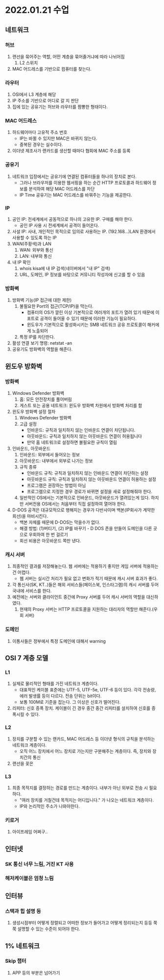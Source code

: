 # 2022.01.21 수업
## 네트워크
### 허브
1. 랜선을 묶어주는 역할, 어떤 계층을 묶어줄거냐에 따라 나뉘어짐
    1) L2 스위치
2. MAC 어드레스를 기반으로 컴퓨터를 찾는다.

### 라우터
1. OSI에서 L3 계층에 해당
2. IP 주소를 기반으로 어디로 갈 지 판단
3. 집에 있는 공유기는 허브와 라우터를 짬뽕한 형태이다.

### MAC 어드레스
1. 하드웨어마다 고유적 주소 번호
    * IP는 바뀔 수 있지만 MAC은 바뀌지 않는다.
    * 중복된 경우는 실수이다.
2. 이더넷 제조사가 랜카드를 생산할 때마다 협회에 MAC 주소를 등록

### 공유기
1. 네트워크 입장에서는 공유기에 연결된 컴퓨터들을 하나의 장치로 본다.
    * 그러나 브라우저를 이용한 웹서핑을 하는 순간 HTTP 프로토콜과 하드웨어 정보를 분석하여 해당 MAC 어드레스를 차단
    * IP Time 공유기는 MAC 어드레스를 바꿔주는 기능을 제공한다.

### IP
1. 공인 IP: 전세계에서 공동적으로 하나의 고유한 IP. 구매를 해야 한다.
    * 공인 IP 사용 시 전세계에서 공격이 들어온다.
2. 사설 IP: 사내, 개인적인 목적으로 임의로 사용하는 IP. (192.168...)LAN 환경에서 사용할 수 있도록 하는 IP
3. WAN(주황색)과 LAN
    1) WAN: 외부와 통신
    2) LAN: 내부와 통신
4. 내 IP 확인
    1) whois kisa에 내 IP 검색(네이버에서 "내 IP" 검색)
    2) URL, 도메인, IP 정보를 바탕으로 커뮤니티 작성자에 신고를 할 수 있음

### 방화벽
1. 방화벽 기능(IP 접근에 대한 제한)
    1) 불필요한 Port의 접근(TCP/IP)을 막는다.
        * 컴퓨터의 OS가 깔린 이상 기본적으로 여러개의 포트가 열려 있기 때문에 이 포트로 공격이 들어올 수 있기 때문에 이러한 기능이 필요하다.
        * 윈도우가 기본적으로 활성화시키는 SMB 네트워크 공유 프로토콜이 해커에게 노출되어 
    2) 특정 IP를 차단한다.
2. 활성 연결 보기 명령: netstat -an
3. 공유기도 방화벽의 역할을 해준다.

## 윈도우 방화벽
### 방화벽
1. Windows Defender 방화벽
    1) 홈: 모든 안전장치를 풀어버림
    2) 게스트 또는 공용 네트워크: 윈도우 방화벽 차원에서 방화벽 처리를 함
2. 윈도우 방화벽 설정 절차
    1) Windows Defender 방화벽
    2) 고급 설정
        * 인바운드: 규칙과 일치하지 않는 인바운드 연결이 차단됩니다.   
        * 아웃바운드: 규칙과 일치하지 않는 아웃바운드 연결이 허용됩니다
        * 만약 홈 네트워크로 설정하면 불필요한 규칙이 열림
3. 인바운드, 아웃바운드
    1) 인바운드: 외부에서 들어오는 정보
    2) 아웃바운드: 내부에서 외부로 나가는 정보
    2) 규칙 종류
        * 인바운드 규칙: 규칙과 일치하지 않는 인바운드 연결이 차단하는 설정  
        * 아웃바운드 규칙: 규칙과 일치하지 않는 아웃바운드 연결이 허용하는 설정
        * 프로그램은 권장하는 방법이 아님
        * 프로그램으로 지정한 경우 경로가 바뀌면 설정을 새로 설정해줘야 한다.
    3) 일반적인 OS에서는 기본적으로 인바운드, 아웃바운드가 열려있는게 있다. 하지만 서버전용 OS에서는 처음부터 직접 설정하여 열어야 한다.
4. D-DOS 공격은 대규모적으로 행해지는 경우가 다반사이며 백본(IP회사가 계약한 회선)을 마비시킨다.
    * 백본 자체를 때문에 D-DOS는 막을수가 없다.
    * 해결 방법: (1)버티기, (2) IP를 바꾸기 - D DOS 존을 만들어 도메인을 다른 곳으로 우회하여 한 번 걸르기
    * 회선 비용은 아웃바운드 쪽만 낸다.

### 캐시 서버
1. 최종적인 결과를 저장해놓는다. 웹 서버에는 적용하기 좋지만 게임 서버에 적용하는건 어렵다.
    * 웹 서버는 실시간 처리가 필요 없고 변화가 적기 때문에 캐시 서버 효과가 좋다.
2. 각 통신사(SK, KT..)들은 해외 서비스들(페이스북, 인스타그램)의 캐시 서버를 두어 국내에 서비스를 한다.
3. 예전에는 서버와 클라이언트 중간에 Proxy 서버를 두어 캐시 서버의 역할을 대신하였다.
    1) 현재의 Proxy 서버는 HTTP 프로토콜을 지원하는 대리자의 역할만 해준다.(우회 서버)

### 도메인
1. 이통사들은 정부에서 특정 도메인에 대해서 warning

## OSI 7 계층 모델
### L1
1. 실제로 물리적인 형태를 가진 네트워크 계층이다. 
    * 대표적인 케이블 표준에는 UTF-5, UTF-5e, UTF-6 등이 있다. 각각 전송량, 에러 발생률 등이 다르다. 전송 단위는 bit이다.
    * 보통 100M로 기준을 잡는다. 그 이상은 신호가 떨어진다.
2. 리피터: 신호 증폭 장치. 케이블이 긴 경우 중간 중간 리피터를 설치하여 신호를 증폭시킬 수 있다.

### L2
1. 장치를 구분할 수 있는 랜카드, MAC 어드레스 등 이더넷 형식의 규칙을 분석하는 네트워크 계층이다.
    * 오직 어느 장치에서 어느 장치로 가는지만 구분해주는 계층이다. 즉, 장치와 장치간의 통신
2. 랜선을 꽂은  

### L3
1. 최종 목적지를 결정하는 경로를 만드는 계층이다. 내부가 아닌 외부로 전송 시 필요하다.
    * "여러 장치를 거칠건데 목적지는 어디입니다." 가 나오는 네트워크 계층이다.
    * IP와 논리적인 주소가 나와야한다. 

### 키로거
1. 아이프레임 어쩌구..

## 인터넷
### SK 통신 너무 느림, 거진 KT 사용
### 해저케이블은 엄청 느림

## 인터뷰
### 스택과 힙 설명 등
1. 생성시점부터 어떻게 정렬되고 어떠한 정보가 들어가고 어떻게 정리되는지 등등 쭉쭉 설명할 수 있는 수준이 되어야 한다.

## 1% 네트워크
### Skip 챕터
1. APP 등의 부분은 넘어가기
